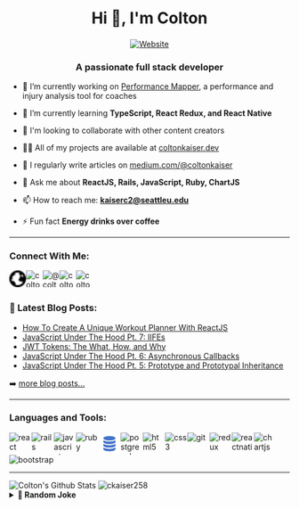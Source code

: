 <h1 align="center">Hi 👋, I'm Colton 
   </h1>
   <p align="center">
      <a href="https://coltonkaiser.dev">
         <img align="center" src="https://img.shields.io/badge/COLTONKAISER.DEV-UP-brightgreen?style=for-the-badge" alt="Website" style="max-width:100%;">
      </a>
   </p>

<h3 align="center">A passionate full stack developer</h3>

- 🔭 I’m currently working on [Performance Mapper](https://github.com/ckaiser258/Final_Project_Frontend), a performance and injury analysis tool for coaches

- 🌱 I’m currently learning **TypeScript, React Redux, and React Native**

- 👯 I'm looking to collaborate with other content creators

- 👨‍💻 All of my projects are available at [coltonkaiser.dev](https://coltonkaiser.dev)

- 📝 I regularly write articles on [medium.com/@coltonkaiser](https://medium.com/@coltonkaiser)

- 💬 Ask me about **ReactJS, Rails, JavaScript, Ruby, ChartJS**

- 📫 How to reach me: **kaiserc2@seattleu.edu**

- ⚡ Fun fact **Energy drinks over coffee**

---

### Connect With Me:

<p>
   <a href="https://coltonkaiser.dev" target="blank"><img align="left" src="https://raw.githubusercontent.com/iconic/open-iconic/master/svg/globe.svg" alt="coltonkaiser.dev" height="30" width="30" /></a>
  <a href="https://linkedin.com/in/coltonkaiser" target="blank"><img align="left" src="https://cdn.jsdelivr.net/npm/simple-icons@3.0.1/icons/linkedin.svg" alt="coltonkaiser" height="30" width="30" /></a>
    <a href="https://medium.com/@coltonkaiser" target="blank"><img align="left" src="https://cdn.jsdelivr.net/npm/simple-icons@3.0.1/icons/medium.svg" alt="@coltonkaiser" height="30" width="30" /></a>
    <a href="https://dev.to/coltonkaiser" target="blank"><img align="left" src="https://cdn.jsdelivr.net/npm/simple-icons@3.0.1/icons/dev-dot-to.svg" alt="coltonkaiser" height="30" width="30" /></a>
   <a href="mailto:kaiserc2@seattleu.edu" target="blank"><img align="left" src="https://image.flaticon.com/icons/png/512/666/666162.png" alt="coltonkaiser.dev" height="30" width="30" /></a>
  
 </p>
 <br />
 <br />

### 📕 Latest Blog Posts:
<!-- BLOG-POST-LIST:START -->
- [How To Create A Unique Workout Planner With ReactJS](https://medium.com/@coltonkaiser/how-to-create-a-unique-workout-planner-with-reactjs-1bf56491a94a?source=rss-f68e8e1bdbb9------2)
- [JavaScript Under The Hood Pt. 7: IIFEs](https://levelup.gitconnected.com/javascript-under-the-hood-pt-7-iifes-23b70358db73?source=rss-f68e8e1bdbb9------2)
- [JWT Tokens: The What, How, and Why](https://medium.com/better-programming/jwt-tokens-the-what-how-and-why-6ae3bad26661?source=rss-f68e8e1bdbb9------2)
- [JavaScript Under The Hood Pt. 6: Asynchronous Callbacks](https://medium.com/javascript-in-plain-english/javascript-under-the-hood-pt-6-asynchronous-callbacks-f8e2e1e332bb?source=rss-f68e8e1bdbb9------2)
- [JavaScript Under The Hood Pt. 5: Prototype and Prototypal Inheritance](https://codeburst.io/javascript-under-the-hood-pt-5-prototype-and-prototypal-inheritance-e5c400dba41d?source=rss-f68e8e1bdbb9------2)
<!-- BLOG-POST-LIST:END -->

➡️ [more blog posts...](https://medium.com/@coltonkaiser)

---

### Languages and Tools:
<p align="left">
  <img src="https://devicons.github.io/devicon/devicon.git/icons/react/react-original-wordmark.svg" alt="react" align="left" width="40" height="40"/>
  <img src="https://devicons.github.io/devicon/devicon.git/icons/rails/rails-original-wordmark.svg" alt="rails" align="left" width="40" height="40"/>
 <img src="https://devicons.github.io/devicon/devicon.git/icons/javascript/javascript-original.svg" align="left" alt="javascript" width="40" height="40"/>
  <img src="https://devicons.github.io/devicon/devicon.git/icons/ruby/ruby-original-wordmark.svg" alt="ruby" align="left" width="40" height="40"/>
  <img src="https://raw.githubusercontent.com/github/explore/80688e429a7d4ef2fca1e82350fe8e3517d3494d/topics/sql/sql.png" alt="ruby" align="left" width="40" height="40"/>
  <img src="https://devicons.github.io/devicon/devicon.git/icons/postgresql/postgresql-original-wordmark.svg" alt="postgresql" align="left" width="40" height="40"/>
  <img src="https://devicons.github.io/devicon/devicon.git/icons/html5/html5-original-wordmark.svg" alt="html5" align="left" width="40" height="40"/><img src="https://devicons.github.io/devicon/devicon.git/icons/css3/css3-original-wordmark.svg" alt="css3" align="left" width="40" height="40"/> <img src="https://www.vectorlogo.zone/logos/git-scm/git-scm-icon.svg" alt="git" align="left" width="40" height="40"/> <img src="https://devicons.github.io/devicon/devicon.git/icons/redux/redux-original.svg" alt="redux" align="left" width="40" height="40"/>
    <img src="https://reactnative.dev/img/header_logo.svg" alt="reactnative" align="left" width="40" height="40"/>
  <img src="https://www.chartjs.org/media/logo-title.svg" alt="chartjs" align="left" width="40" height="40"/>
<img src="https://devicons.github.io/devicon/devicon.git/icons/bootstrap/bootstrap-plain.svg" alt="bootstrap" width="40" height="40"/></p>

---

<img alt="Colton's Github Stats" src="https://github-readme-stats.vercel.app/api?username=ckaiser258&show_icons=true&hide_border=true&hide=stars&theme=radical"/>
<img src="https://github-readme-stats.vercel.app/api/top-langs/?username=ckaiser258&layout=compact&hide=html&hide_border=true&theme=radical" alt="ckaiser258" />

<br />

<details>
   <summary><strong>🤣 Random Joke</strong></summary>
   <img src="https://readme-jokes.vercel.app/api" alt="Jokes Card" />
</details>
